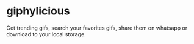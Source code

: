 # giphylicious
Get trending gifs, search your favorites gifs, share them on whatsapp or download to your local storage.
